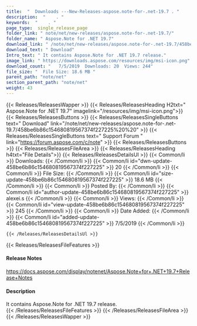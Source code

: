 ```yaml
---
title:  "  Downloads ---New-Releases-aspose.note-for-.net-19.7 . " 
description:  "    . " 
keywords:  "    . " 
page_type:  single_release_page
folder_link: " note/net/new-releases/aspose.note-for-.net-19.7/"
folder_name: " Aspose.Note for .NET 19.7"
download_link: " /note/net/new-releases/aspose.note-for-.net-19.7/458be6b86c154680819567374f227225"
download_text: " Download"
Intro_text: " It contains Aspose.Note for .NET 19.7 release."
image_link: " https://downloads.aspose.com/resources/img/msi-icon.png"
download_count: "   7/5/2019  Downloads: 20  Views: 244"
file_size: "  File Size: 18.6 MB "
parent_path: "note/net"
section_parent_path: "note/net"
weight: 43 
---
```


{{< Releases/ReleasesWapper >}}
  {{< Releases/ReleasesHeading H2txt=" Aspose.Note for .NET 19.7" imagelink="/resources/img/msi-icon.png">}}
  {{< Releases/ReleasesButtons >}}
    {{< Releases/ReleasesSingleButtons text=" Download" link="/note/net/new-releases/aspose.note-for-.net-19.7/458be6b86c154680819567374f227225%20%20" >}}
    {{< Releases/ReleasesSingleButtons text=" Support Forum " link="https://forum.aspose.com/c/note" >}}
  {{< Releases/ReleasesButtons >}}
  {{< Releases/ReleasesFileArea >}}
    {{< Releases/ReleasesHeading h4txt="File Details">}}
    {{< Releases/ReleasesDetailsUl >}}
            {{< Common/li  >}} Downloads: {{< /Common/li >}} 
      {{< Common/li id="dwn-update-458be6b86c154680819567374f227225" >}} 20 {{< /Common/li >}} 
      {{< Common/li  >}} File Size: {{< /Common/li >}} 
      {{< Common/li id="size-update-458be6b86c154680819567374f227225" >}} 18.6 MB {{< /Common/li >}} 
      {{< Common/li  >}} Posted By: {{< /Common/li >}} 
      {{< Common/li id="author-update-458be6b86c154680819567374f227225" >}} alexei.s {{< /Common/li >}} 
      {{< Common/li  >}} Views: {{< /Common/li >}} 
      {{< Common/li id="view-update-458be6b86c154680819567374f227225" >}} 245 {{< /Common/li >}} 
      {{< Common/li  >}} Date Added: {{< /Common/li >}} 
      {{< Common/li id="added-update-458be6b86c154680819567374f227225" >}} 7/5/2019 {{< /Common/li >}} 

    {{< /Releases/ReleasesDetailsUl >}}

  {{< Releases/ReleasesFileFeatures >}}
      <h4>Release Notes</h4><div><a href="https://docs.aspose.com/display/notenet/Aspose.Note+for+.NET+19.7+Release+Notes">https://docs.aspose.com/display/notenet/Aspose.Note+for+.NET+19.7+Release+Notes</a></div><h4>Description</h4><div class="HTMLDescription">It contains Aspose.Note for .NET 19.7 release.</div>
  {{< /Releases/ReleasesFileFeatures >}}
 {{< /Releases/ReleasesFileArea >}}
{{< /Releases/ReleasesWapper >}}


